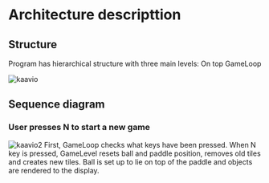 # Architecture descripttion

## Structure
Program has hierarchical structure with three main levels: On top GameLoop 

![kaavio](https://user-images.githubusercontent.com/76871257/145709371-7f60b10c-c89a-4495-95e4-a56c6ee5d60a.PNG)

## Sequence diagram
### User presses N to start a new game
![kaavio2](https://user-images.githubusercontent.com/76871257/145069517-b10af718-548a-443f-b019-c36abe461fd2.PNG)
First, GameLoop checks what keys have been pressed. When N key is pressed, GameLevel resets ball and paddle position, removes old tiles and creates new tiles. Ball is set up to lie on top of the paddle and objects are rendered to the display.
